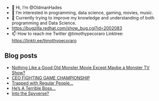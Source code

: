 - 👋 Hi, I’m @OldmanHades
- 👀 I’m interested in programming, data science, gaming, movies, music.
- 🌱 Currently trying to improve my knowledge and understanding of both programming and Data Science.
- https://bugzilla.redhat.com/show_bug.cgi?id=2002083
- 📫 How to reach me Twitter @timothypecoraro
Linktree: https://linktr.ee/timothypecoraro

## Blog posts
<!-- BLOG-POST-LIST:START -->
- [Nothing Like a Good Old Monster Movie Except Maybe a Monster TV Show?](https://medium.com/@timothypecoraro/nothing-like-a-good-old-monster-movie-except-maybe-a-monster-tv-show-dbf03cda0c10?source=rss-5097f5c9b801------2)
- [CEO FIGHTING GAME CHAMPIONSHIP](https://medium.com/@timothypecoraro/ceo-fighting-game-championship-8a0584fe4408?source=rss-5097f5c9b801------2)
- [Trapped with Regular People…](https://medium.com/@timothypecoraro/trapped-with-regular-people-f5b4719b2391?source=rss-5097f5c9b801------2)
- [He’s A Terrible Boss…](https://medium.com/@timothypecoraro/hes-a-terrible-boss-6378a9aac086?source=rss-5097f5c9b801------2)
- [Into the Spyverse?](https://medium.com/@timothypecoraro/into-the-spyverse-65561c2a54a0?source=rss-5097f5c9b801------2)
<!-- BLOG-POST-LIST:END -->
